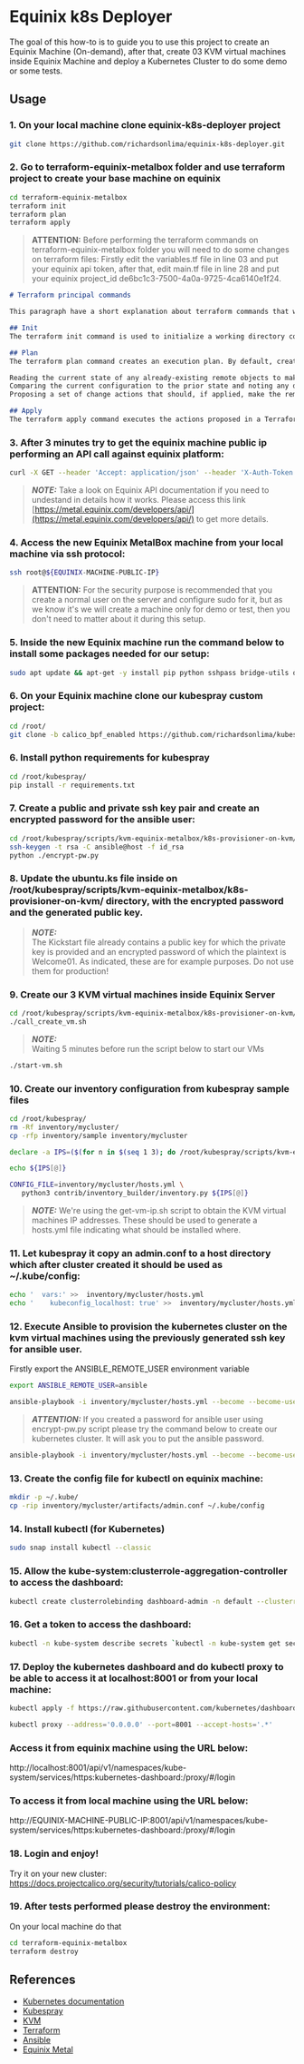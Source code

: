 # Equinix k8s Deployer

The goal of this how-to is to guide you to use this project to create an Equinix Machine (On-demand), after that, create 03 KVM virtual machines inside Equinix Machine and deploy a Kubernetes Cluster to do some demo or some tests.

## Usage

### 1. On your local machine clone equinix-k8s-deployer project 
```bash
git clone https://github.com/richardsonlima/equinix-k8s-deployer.git
```

### 2. Go to terraform-equinix-metalbox folder and use terraform project to create your base machine on equinix 
```bash
cd terraform-equinix-metalbox
terraform init
terraform plan 
terraform apply 
```

> **ATTENTION:**  Before performing the terraform commands on terraform-equinix-metalbox folder you will need to do some changes on terraform files: Firstly edit the variables.tf file in line 03 and put your equinix api token, after that, edit main.tf file in line 28 and put your equinix project_id de6bc1c3-7500-4a0a-9725-4ca6140e1f24.


```md
# Terraform principal commands 

This paragraph have a short explanation about terraform commands that we will need for your project.

## Init
The terraform init command is used to initialize a working directory containing Terraform configuration files. This is the first command that should be run after writing a new Terraform configuration or cloning an existing one from version control. It is safe to run this command multiple times.

## Plan
The terraform plan command creates an execution plan. By default, creating a plan consists of:

Reading the current state of any already-existing remote objects to make sure that the Terraform state is up-to-date.
Comparing the current configuration to the prior state and noting any differences.
Proposing a set of change actions that should, if applied, make the remote objects match the configuration.

## Apply
The terraform apply command executes the actions proposed in a Terraform plan.
```

### 3. After 3 minutes try to get the equinix machine public ip performing an API call against equinix platform:
```bash
curl -X GET --header 'Accept: application/json' --header 'X-Auth-Token: ${YOUR-API-TOKEN-HERE}' 'https://api.equinix.com/metal/v1/projects/de6bc1c3-7500-4a0a-9725-4ca6140e1f24/devices' | jq |grep address
```
> **_NOTE:_**  Take a look on Equinix API documentation if you need to undestand in details how it works.  Please access this link [https://metal.equinix.com/developers/api/](https://metal.equinix.com/developers/api/) to get more details.  

### 4. Access the new Equinix MetalBox machine from your local machine via ssh protocol:
```bash
ssh root@${EQUINIX-MACHINE-PUBLIC-IP}
```
> **ATTENTION:**  For the security purpose is recommended that you create a normal user on the server and configure sudo for it, but as we know it's we will create a machine only for demo or test, then you don't need to matter about it during this setup.

### 5. Inside the new Equinix machine run the command below to install some packages needed for our setup:
```bash
sudo apt update && apt-get -y install pip python sshpass bridge-utils qemu-kvm qemu virt-manager net-tools openssh-server mlocate libvirt-clients libvirt-daemon libvirt-daemon-driver-storage-zfs python3-libvirt virt-manager virtinst
```

### 6. On your Equinix machine clone our kubespray custom project: 
```bash
cd /root/
git clone -b calico_bpf_enabled https://github.com/richardsonlima/kubespray.git
```

### 6. Install python requirements for kubespray
```bash
cd /root/kubespray/
pip install -r requirements.txt
````

### 7. Create a public and private ssh key pair and create an encrypted password for the ansible user:
```bash
cd /root/kubespray/scripts/kvm-equinix-metalbox/k8s-provisioner-on-kvm/
ssh-keygen -t rsa -C ansible@host -f id_rsa
python ./encrypt-pw.py
```

### 8. Update the ubuntu.ks file inside on /root/kubespray/scripts/kvm-equinix-metalbox/k8s-provisioner-on-kvm/ directory, with the encrypted password and the generated public key. 

> **_NOTE:_**  
 The Kickstart file already 
contains a public key for which the private key is provided and an encrypted password of which the plaintext is Welcome01. As indicated, these are for example purposes. Do not use them for production!


### 9. Create our 3 KVM virtual machines inside Equinix Server
```bash
cd /root/kubespray/scripts/kvm-equinix-metalbox/k8s-provisioner-on-kvm/
./call_create_vm.sh 
```
> **_NOTE:_**  
 Waiting 5 minutes before run the script below to start our VMs 
```bash
./start-vm.sh
```

### 10. Create our inventory configuration from kubespray sample files
```bash
cd /root/kubespray/
rm -Rf inventory/mycluster/
cp -rfp inventory/sample inventory/mycluster
```
```bash
declare -a IPS=($(for n in $(seq 1 3); do /root/kubespray/scripts/kvm-equinix-metalbox/k8s-provisioner-on-kvm/get-vm-ip.sh node$n; done))
```
```bash
echo ${IPS[@]}
```
```bash
CONFIG_FILE=inventory/mycluster/hosts.yml \
   python3 contrib/inventory_builder/inventory.py ${IPS[@]}
```

> **_NOTE:_**  We're using the get-vm-ip.sh script to obtain the KVM virtual machines IP addresses. These should be used to generate a hosts.yml file indicating what should be installed where.


### 11. Let kubespray it copy an admin.conf to a host directory which after cluster created it should be used as ~/.kube/config:
```bash
echo '  vars:' >>  inventory/mycluster/hosts.yml
echo '    kubeconfig_localhost: true' >>  inventory/mycluster/hosts.yml
```

### 12. Execute Ansible to provision the kubernetes cluster on the kvm virtual machines using the previously generated ssh key for ansible user.


Firstly export the ANSIBLE_REMOTE_USER environment variable
```bash
export ANSIBLE_REMOTE_USER=ansible
```

```bash
ansible-playbook -i inventory/mycluster/hosts.yml --become --become-user=root cluster.yml --private-key=/root/kubespray/scripts/kvm-equinix-metalbox/k8s-provisioner-on-kvm/id_rsa
```

> **_ATTENTION:_** If you created a password for ansible user using encrypt-pw.py script please try the command below to create our kubernetes cluster. It will ask you to put the ansible password. 
```bash
ansible-playbook -i inventory/mycluster/hosts.yml --become --become-user=root cluster.yml --private-key=/root/kubespray/scripts/kvm-equinix-metalbox/k8s-provisioner-on-kvm/id_rsa --ask-pass
```

### 13. Create the config file for kubectl on equinix machine:
```bash
mkdir -p ~/.kube/
cp -rip inventory/mycluster/artifacts/admin.conf ~/.kube/config
```

### 14. Install kubectl (for Kubernetes)
```bash
sudo snap install kubectl --classic 
```

### 15. Allow the kube-system:clusterrole-aggregation-controller to access the dashboard:
```bash
kubectl create clusterrolebinding dashboard-admin -n default --clusterrole=cluster-admin --serviceaccount=kube-system:clusterrole-aggregation-controller
```

### 16. Get a token to access the dashboard:
```bash
kubectl -n kube-system describe secrets `kubectl -n kube-system get secrets | awk '/clusterrole-aggregation-controller/ {print $1}'` | awk '/token:/ {print $2}'
```

### 17. Deploy the kubernetes dashboard and do kubectl proxy to be able to access it at localhost:8001 or from your local machine:

```bash
kubectl apply -f https://raw.githubusercontent.com/kubernetes/dashboard/v2.3.1/aio/deploy/recommended.yaml

kubectl proxy --address='0.0.0.0' --port=8001 --accept-hosts='.*'
```

### Access it from equinix machine using the URL below:
http://localhost:8001/api/v1/namespaces/kube-system/services/https:kubernetes-dashboard:/proxy/#/login

### To access it from local machine using the URL below:
http://EQUINIX-MACHINE-PUBLIC-IP:8001/api/v1/namespaces/kube-system/services/https:kubernetes-dashboard:/proxy/#/login



### 18. Login and enjoy! 
Try it on your new cluster: https://docs.projectcalico.org/security/tutorials/calico-policy

### 19. After tests performed please destroy the environment:
On your local machine do that
```bash
cd terraform-equinix-metalbox
terraform destroy
```

## References

- [Kubernetes documentation](https://kubernetes.io/docs/home/)
- [Kubespray](https://kubernetes.io/docs/setup/production-environment/tools/kubespray/)
- [KVM](https://www.linux-kvm.org/page/Main_Page)
- [Terraform](https://www.terraform.io/)
- [Ansible](https://www.ansible.com/)
- [Equinix Metal](https://metal.equinix.com/developers/docs/deploy/on-demand/)